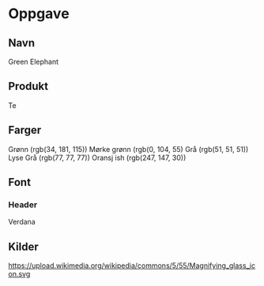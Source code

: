 # Oppgave
## Navn
Green Elephant

## Produkt
Te

## Farger 
Grønn (rgb(34, 181, 115))
Mørke grønn (rgb(0, 104, 55)
Grå (rgb(51, 51, 51))
Lyse Grå (rgb(77, 77, 77))
Oransj ish (rgb(247, 147, 30))


## Font 
### Header
Verdana



## Kilder 
https://upload.wikimedia.org/wikipedia/commons/5/55/Magnifying_glass_icon.svg
